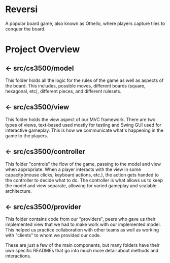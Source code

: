 # Reversi

A popular board game, also known as Othello, where players capture tiles to conquer the board.

# Project Overview


## ← src/cs3500/model
This folder holds all the logic for the rules of the game as well as aspects of the board. This includes,
possible moves, different boards (square, hexagonal, etc), different pieces, and different rulesets.

## ← src/cs3500/view
This folder holds the view aspect of our MVC framework. There are two types of views, text-based used
mostly for testing and Swing GUI used for interactive gameplay. This is how we communicate what's happening
in the game to the players.

## ← src/cs3500/controller
This folder "controls" the flow of the game, passing to the model and view when appropriate. When a player
interacts with the view in some capacity(mouse clicks, keyboard actions, etc.), the action gets handed to 
the controller to decide what to do. The controller is what allows us to keep the model and view separate, 
allowing for varied gameplay and scalable architecture.

## ← src/cs3500/provider
This folder contains code from our "providers", peers who gave us their implemented view that we had to 
make work with our implemented model. This helped us practice collaboration with other teams as well as 
working with "clients" to whom we provided our code.

These are just a few of the main components, but many folders have their own specific READMEs that go 
into much more detail about methods and interactions. 
